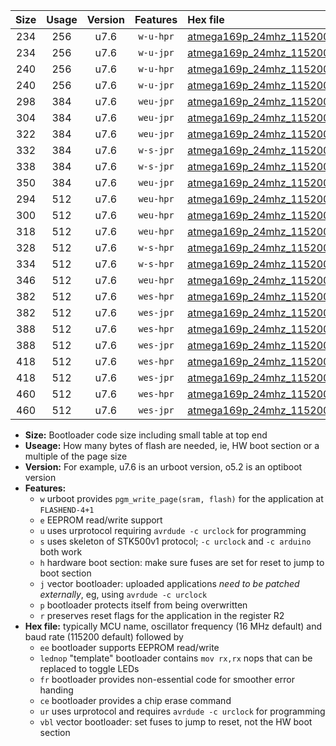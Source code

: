 |Size|Usage|Version|Features|Hex file|
|:-:|:-:|:-:|:-:|:--|
|234|256|u7.6|`w-u-hpr`|[atmega169p_24mhz_115200bps_ur.hex](https://raw.githubusercontent.com/stefanrueger/urboot/main/atmega169p_24mhz_115200bps_ur.hex)|
|234|256|u7.6|`w-u-jpr`|[atmega169p_24mhz_115200bps_ur_vbl.hex](https://raw.githubusercontent.com/stefanrueger/urboot/main/atmega169p_24mhz_115200bps_ur_vbl.hex)|
|240|256|u7.6|`w-u-hpr`|[atmega169p_24mhz_115200bps_lednop_ur.hex](https://raw.githubusercontent.com/stefanrueger/urboot/main/atmega169p_24mhz_115200bps_lednop_ur.hex)|
|240|256|u7.6|`w-u-jpr`|[atmega169p_24mhz_115200bps_lednop_ur_vbl.hex](https://raw.githubusercontent.com/stefanrueger/urboot/main/atmega169p_24mhz_115200bps_lednop_ur_vbl.hex)|
|298|384|u7.6|`weu-jpr`|[atmega169p_24mhz_115200bps_ee_ur_vbl.hex](https://raw.githubusercontent.com/stefanrueger/urboot/main/atmega169p_24mhz_115200bps_ee_ur_vbl.hex)|
|304|384|u7.6|`weu-jpr`|[atmega169p_24mhz_115200bps_ee_lednop_ur_vbl.hex](https://raw.githubusercontent.com/stefanrueger/urboot/main/atmega169p_24mhz_115200bps_ee_lednop_ur_vbl.hex)|
|322|384|u7.6|`weu-jpr`|[atmega169p_24mhz_115200bps_ee_lednop_fr_ur_vbl.hex](https://raw.githubusercontent.com/stefanrueger/urboot/main/atmega169p_24mhz_115200bps_ee_lednop_fr_ur_vbl.hex)|
|332|384|u7.6|`w-s-jpr`|[atmega169p_24mhz_115200bps_vbl.hex](https://raw.githubusercontent.com/stefanrueger/urboot/main/atmega169p_24mhz_115200bps_vbl.hex)|
|338|384|u7.6|`w-s-jpr`|[atmega169p_24mhz_115200bps_lednop_vbl.hex](https://raw.githubusercontent.com/stefanrueger/urboot/main/atmega169p_24mhz_115200bps_lednop_vbl.hex)|
|350|384|u7.6|`weu-jpr`|[atmega169p_24mhz_115200bps_ee_lednop_fr_ce_ur_vbl.hex](https://raw.githubusercontent.com/stefanrueger/urboot/main/atmega169p_24mhz_115200bps_ee_lednop_fr_ce_ur_vbl.hex)|
|294|512|u7.6|`weu-hpr`|[atmega169p_24mhz_115200bps_ee_ur.hex](https://raw.githubusercontent.com/stefanrueger/urboot/main/atmega169p_24mhz_115200bps_ee_ur.hex)|
|300|512|u7.6|`weu-hpr`|[atmega169p_24mhz_115200bps_ee_lednop_ur.hex](https://raw.githubusercontent.com/stefanrueger/urboot/main/atmega169p_24mhz_115200bps_ee_lednop_ur.hex)|
|318|512|u7.6|`weu-hpr`|[atmega169p_24mhz_115200bps_ee_lednop_fr_ur.hex](https://raw.githubusercontent.com/stefanrueger/urboot/main/atmega169p_24mhz_115200bps_ee_lednop_fr_ur.hex)|
|328|512|u7.6|`w-s-hpr`|[atmega169p_24mhz_115200bps.hex](https://raw.githubusercontent.com/stefanrueger/urboot/main/atmega169p_24mhz_115200bps.hex)|
|334|512|u7.6|`w-s-hpr`|[atmega169p_24mhz_115200bps_lednop.hex](https://raw.githubusercontent.com/stefanrueger/urboot/main/atmega169p_24mhz_115200bps_lednop.hex)|
|346|512|u7.6|`weu-hpr`|[atmega169p_24mhz_115200bps_ee_lednop_fr_ce_ur.hex](https://raw.githubusercontent.com/stefanrueger/urboot/main/atmega169p_24mhz_115200bps_ee_lednop_fr_ce_ur.hex)|
|382|512|u7.6|`wes-hpr`|[atmega169p_24mhz_115200bps_ee.hex](https://raw.githubusercontent.com/stefanrueger/urboot/main/atmega169p_24mhz_115200bps_ee.hex)|
|382|512|u7.6|`wes-jpr`|[atmega169p_24mhz_115200bps_ee_vbl.hex](https://raw.githubusercontent.com/stefanrueger/urboot/main/atmega169p_24mhz_115200bps_ee_vbl.hex)|
|388|512|u7.6|`wes-hpr`|[atmega169p_24mhz_115200bps_ee_lednop.hex](https://raw.githubusercontent.com/stefanrueger/urboot/main/atmega169p_24mhz_115200bps_ee_lednop.hex)|
|388|512|u7.6|`wes-jpr`|[atmega169p_24mhz_115200bps_ee_lednop_vbl.hex](https://raw.githubusercontent.com/stefanrueger/urboot/main/atmega169p_24mhz_115200bps_ee_lednop_vbl.hex)|
|418|512|u7.6|`wes-hpr`|[atmega169p_24mhz_115200bps_ee_lednop_fr.hex](https://raw.githubusercontent.com/stefanrueger/urboot/main/atmega169p_24mhz_115200bps_ee_lednop_fr.hex)|
|418|512|u7.6|`wes-jpr`|[atmega169p_24mhz_115200bps_ee_lednop_fr_vbl.hex](https://raw.githubusercontent.com/stefanrueger/urboot/main/atmega169p_24mhz_115200bps_ee_lednop_fr_vbl.hex)|
|460|512|u7.6|`wes-hpr`|[atmega169p_24mhz_115200bps_ee_lednop_fr_ce.hex](https://raw.githubusercontent.com/stefanrueger/urboot/main/atmega169p_24mhz_115200bps_ee_lednop_fr_ce.hex)|
|460|512|u7.6|`wes-jpr`|[atmega169p_24mhz_115200bps_ee_lednop_fr_ce_vbl.hex](https://raw.githubusercontent.com/stefanrueger/urboot/main/atmega169p_24mhz_115200bps_ee_lednop_fr_ce_vbl.hex)|

- **Size:** Bootloader code size including small table at top end
- **Useage:** How many bytes of flash are needed, ie, HW boot section or a multiple of the page size
- **Version:** For example, u7.6 is an urboot version, o5.2 is an optiboot version
- **Features:**
  + `w` urboot provides `pgm_write_page(sram, flash)` for the application at `FLASHEND-4+1`
  + `e` EEPROM read/write support
  + `u` uses urprotocol requiring `avrdude -c urclock` for programming
  + `s` uses skeleton of STK500v1 protocol; `-c urclock` and `-c arduino` both work
  + `h` hardware boot section: make sure fuses are set for reset to jump to boot section
  + `j` vector bootloader: uploaded applications *need to be patched externally*, eg, using `avrdude -c urclock`
  + `p` bootloader protects itself from being overwritten
  + `r` preserves reset flags for the application in the register R2
- **Hex file:** typically MCU name, oscillator frequency (16 MHz default) and baud rate (115200 default) followed by
  + `ee` bootloader supports EEPROM read/write
  + `lednop` "template" bootloader contains `mov rx,rx` nops that can be replaced to toggle LEDs
  + `fr` bootloader provides non-essential code for smoother error handing
  + `ce` bootloader provides a chip erase command
  + `ur` uses urprotocol and requires `avrdude -c urclock` for programming
  + `vbl` vector bootloader: set fuses to jump to reset, not the HW boot section
